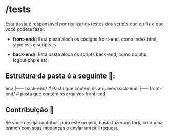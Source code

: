 # /tests 

Esta pasta é responsavel por realizar os testes dos scripts que eu fiz e que você podera fazer.



- **front-end/**: Está pasta aloca os códigos front-end, como index.html, style.css e scripts.js.

- **back-end/**: Está pasta aloca os scripts back-end, como db.php, logout.php e etc.

## Estrutura da pasta é a seguinte 📁:
env
├── back-end/        # Pasta que contém os arquivos back-end
├── front-end/       # pasta que contém os arquivos front-end

## Contribuição 🤝

Se você deseja contribuir para este projeto, basta fazer um fork, criar uma branch com suas mudanças e enviar um pull request.